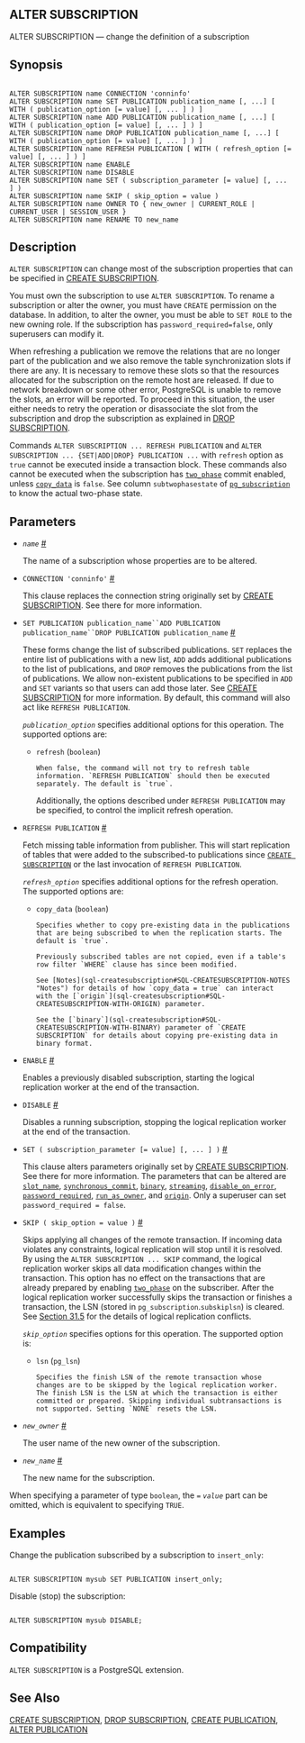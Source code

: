## ALTER SUBSCRIPTION

ALTER SUBSCRIPTION — change the definition of a subscription

## Synopsis

```

ALTER SUBSCRIPTION name CONNECTION 'conninfo'
ALTER SUBSCRIPTION name SET PUBLICATION publication_name [, ...] [ WITH ( publication_option [= value] [, ... ] ) ]
ALTER SUBSCRIPTION name ADD PUBLICATION publication_name [, ...] [ WITH ( publication_option [= value] [, ... ] ) ]
ALTER SUBSCRIPTION name DROP PUBLICATION publication_name [, ...] [ WITH ( publication_option [= value] [, ... ] ) ]
ALTER SUBSCRIPTION name REFRESH PUBLICATION [ WITH ( refresh_option [= value] [, ... ] ) ]
ALTER SUBSCRIPTION name ENABLE
ALTER SUBSCRIPTION name DISABLE
ALTER SUBSCRIPTION name SET ( subscription_parameter [= value] [, ... ] )
ALTER SUBSCRIPTION name SKIP ( skip_option = value )
ALTER SUBSCRIPTION name OWNER TO { new_owner | CURRENT_ROLE | CURRENT_USER | SESSION_USER }
ALTER SUBSCRIPTION name RENAME TO new_name
```

## Description

`ALTER SUBSCRIPTION` can change most of the subscription properties that can be specified in [CREATE SUBSCRIPTION](sql-createsubscription "CREATE SUBSCRIPTION").

You must own the subscription to use `ALTER SUBSCRIPTION`. To rename a subscription or alter the owner, you must have `CREATE` permission on the database. In addition, to alter the owner, you must be able to `SET ROLE` to the new owning role. If the subscription has `password_required=false`, only superusers can modify it.

When refreshing a publication we remove the relations that are no longer part of the publication and we also remove the table synchronization slots if there are any. It is necessary to remove these slots so that the resources allocated for the subscription on the remote host are released. If due to network breakdown or some other error, PostgreSQL is unable to remove the slots, an error will be reported. To proceed in this situation, the user either needs to retry the operation or disassociate the slot from the subscription and drop the subscription as explained in [DROP SUBSCRIPTION](sql-dropsubscription "DROP SUBSCRIPTION").

Commands `ALTER SUBSCRIPTION ... REFRESH PUBLICATION` and `ALTER SUBSCRIPTION ... {SET|ADD|DROP} PUBLICATION ...` with `refresh` option as `true` cannot be executed inside a transaction block. These commands also cannot be executed when the subscription has [`two_phase`](sql-createsubscription#SQL-CREATESUBSCRIPTION-WITH-TWO-PHASE) commit enabled, unless [`copy_data`](sql-createsubscription#SQL-CREATESUBSCRIPTION-WITH-COPY-DATA) is `false`. See column `subtwophasestate` of [`pg_subscription`](catalog-pg-subscription "53.54. pg_subscription") to know the actual two-phase state.

## Parameters

* *`name`* [#](#SQL-ALTERSUBSCRIPTION-PARAMS-NAME)

    The name of a subscription whose properties are to be altered.

* `CONNECTION 'conninfo'` [#](#SQL-ALTERSUBSCRIPTION-PARAMS-CONNECTION)

    This clause replaces the connection string originally set by [CREATE SUBSCRIPTION](sql-createsubscription "CREATE SUBSCRIPTION"). See there for more information.

* `SET PUBLICATION publication_name``ADD PUBLICATION publication_name``DROP PUBLICATION publication_name` [#](#SQL-ALTERSUBSCRIPTION-PARAMS-SETADDDROP-PUBLICATION)

    These forms change the list of subscribed publications. `SET` replaces the entire list of publications with a new list, `ADD` adds additional publications to the list of publications, and `DROP` removes the publications from the list of publications. We allow non-existent publications to be specified in `ADD` and `SET` variants so that users can add those later. See [CREATE SUBSCRIPTION](sql-createsubscription "CREATE SUBSCRIPTION") for more information. By default, this command will also act like `REFRESH PUBLICATION`.

    *`publication_option`* specifies additional options for this operation. The supported options are:

  * `refresh` (`boolean`)

        When false, the command will not try to refresh table information. `REFRESH PUBLICATION` should then be executed separately. The default is `true`.

    Additionally, the options described under `REFRESH PUBLICATION` may be specified, to control the implicit refresh operation.

* `REFRESH PUBLICATION` [#](#SQL-ALTERSUBSCRIPTION-PARAMS-REFRESH-PUBLICATION)

    Fetch missing table information from publisher. This will start replication of tables that were added to the subscribed-to publications since [`CREATE SUBSCRIPTION`](sql-createsubscription "CREATE SUBSCRIPTION") or the last invocation of `REFRESH PUBLICATION`.

    *`refresh_option`* specifies additional options for the refresh operation. The supported options are:

  * `copy_data` (`boolean`)

        Specifies whether to copy pre-existing data in the publications that are being subscribed to when the replication starts. The default is `true`.

        Previously subscribed tables are not copied, even if a table's row filter `WHERE` clause has since been modified.

        See [Notes](sql-createsubscription#SQL-CREATESUBSCRIPTION-NOTES "Notes") for details of how `copy_data = true` can interact with the [`origin`](sql-createsubscription#SQL-CREATESUBSCRIPTION-WITH-ORIGIN) parameter.

        See the [`binary`](sql-createsubscription#SQL-CREATESUBSCRIPTION-WITH-BINARY) parameter of `CREATE SUBSCRIPTION` for details about copying pre-existing data in binary format.

* `ENABLE` [#](#SQL-ALTERSUBSCRIPTION-PARAMS-ENABLE)

    Enables a previously disabled subscription, starting the logical replication worker at the end of the transaction.

* `DISABLE` [#](#SQL-ALTERSUBSCRIPTION-PARAMS-DISABLE)

    Disables a running subscription, stopping the logical replication worker at the end of the transaction.

* `SET ( subscription_parameter [= value] [, ... ] )` [#](#SQL-ALTERSUBSCRIPTION-PARAMS-SET)

    This clause alters parameters originally set by [CREATE SUBSCRIPTION](sql-createsubscription "CREATE SUBSCRIPTION"). See there for more information. The parameters that can be altered are [`slot_name`](sql-createsubscription#SQL-CREATESUBSCRIPTION-WITH-SLOT-NAME), [`synchronous_commit`](sql-createsubscription#SQL-CREATESUBSCRIPTION-WITH-SYNCHRONOUS-COMMIT), [`binary`](sql-createsubscription#SQL-CREATESUBSCRIPTION-WITH-BINARY), [`streaming`](sql-createsubscription#SQL-CREATESUBSCRIPTION-WITH-STREAMING), [`disable_on_error`](sql-createsubscription#SQL-CREATESUBSCRIPTION-WITH-DISABLE-ON-ERROR), [`password_required`](sql-createsubscription#SQL-CREATESUBSCRIPTION-WITH-PASSWORD-REQUIRED), [`run_as_owner`](sql-createsubscription#SQL-CREATESUBSCRIPTION-WITH-RUN-AS-OWNER), and [`origin`](sql-createsubscription#SQL-CREATESUBSCRIPTION-WITH-ORIGIN). Only a superuser can set `password_required = false`.

* `SKIP ( skip_option = value )` [#](#SQL-ALTERSUBSCRIPTION-PARAMS-SKIP)

    Skips applying all changes of the remote transaction. If incoming data violates any constraints, logical replication will stop until it is resolved. By using the `ALTER SUBSCRIPTION ... SKIP` command, the logical replication worker skips all data modification changes within the transaction. This option has no effect on the transactions that are already prepared by enabling [`two_phase`](sql-createsubscription#SQL-CREATESUBSCRIPTION-WITH-TWO-PHASE) on the subscriber. After the logical replication worker successfully skips the transaction or finishes a transaction, the LSN (stored in `pg_subscription`.`subskiplsn`) is cleared. See [Section 31.5](logical-replication-conflicts "31.5. Conflicts") for the details of logical replication conflicts.

    *`skip_option`* specifies options for this operation. The supported option is:

  * `lsn` (`pg_lsn`)

        Specifies the finish LSN of the remote transaction whose changes are to be skipped by the logical replication worker. The finish LSN is the LSN at which the transaction is either committed or prepared. Skipping individual subtransactions is not supported. Setting `NONE` resets the LSN.

* *`new_owner`* [#](#SQL-ALTERSUBSCRIPTION-PARAMS-NEW-OWNER)

    The user name of the new owner of the subscription.

* *`new_name`* [#](#SQL-ALTERSUBSCRIPTION-PARAMS-NEW-NAME)

    The new name for the subscription.

When specifying a parameter of type `boolean`, the `=` *`value`* part can be omitted, which is equivalent to specifying `TRUE`.

## Examples

Change the publication subscribed by a subscription to `insert_only`:

```

ALTER SUBSCRIPTION mysub SET PUBLICATION insert_only;
```

Disable (stop) the subscription:

```

ALTER SUBSCRIPTION mysub DISABLE;
```

## Compatibility

`ALTER SUBSCRIPTION` is a PostgreSQL extension.

## See Also

[CREATE SUBSCRIPTION](sql-createsubscription "CREATE SUBSCRIPTION"), [DROP SUBSCRIPTION](sql-dropsubscription "DROP SUBSCRIPTION"), [CREATE PUBLICATION](sql-createpublication "CREATE PUBLICATION"), [ALTER PUBLICATION](sql-alterpublication "ALTER PUBLICATION")